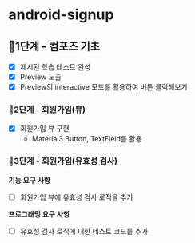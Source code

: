 # android-signup

## 🚀1단계 - 컴포즈 기초 
- [x] 제시된 학습 테스트 완성
- [x] Preview 노출
- [x] Preview의 interactive 모드를 활용하여 버튼 클릭해보기

### 🚀2단계 - 회원가입(뷰)
- [x] 회원가입 뷰 구현
    - Material3 Button, TextField를 활용

### 🚀3단계 - 회원가입(유효성 검사)
**기능 요구 사항**
- [ ] 회원가입 뷰에 유효성 검사 로직을 추가

**프로그래밍 요구 사항**
- [ ] 유효성 검사 로직에 대한 테스트 코드를 추가
